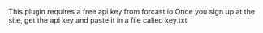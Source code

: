 This plugin requires a free api key from forcast.io
Once you sign up at the site, get the api key and paste it in a file called key.txt
